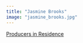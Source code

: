 ```yaml
---
title: "Jasmine Brooks"
image: "jasmine_brooks.jpg"
---
```


[Producers in Residence](/affiliated-artists/producers-in-residence)
